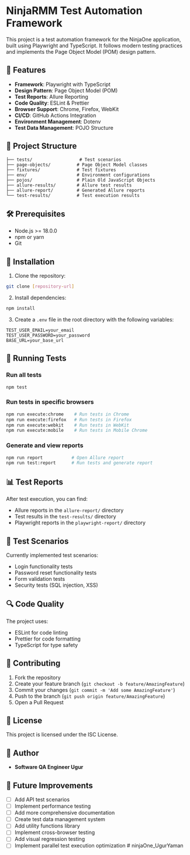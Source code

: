 # NinjaRMM Test Automation Framework

This project is a test automation framework for the NinjaOne application, built using Playwright and TypeScript. It follows modern testing practices and implements the Page Object Model (POM) design pattern.

## 🚀 Features

- **Framework**: Playwright with TypeScript
- **Design Pattern**: Page Object Model (POM)
- **Test Reports**: Allure Reporting
- **Code Quality**: ESLint & Prettier
- **Browser Support**: Chrome, Firefox, WebKit
- **CI/CD**: GitHub Actions Integration
- **Environment Management**: Dotenv
- **Test Data Management**: POJO Structure

## 📁 Project Structure

```
├── tests/                  # Test scenarios
├── page-objects/          # Page Object Model classes
├── fixtures/              # Test fixtures
├── env/                   # Environment configurations
├── pojos/                 # Plain Old JavaScript Objects
├── allure-results/        # Allure test results
├── allure-report/         # Generated Allure reports
└── test-results/          # Test execution results
```

## 🛠️ Prerequisites

- Node.js >= 18.0.0
- npm or yarn
- Git

## 🔧 Installation

1. Clone the repository:
```bash
git clone [repository-url]
```

2. Install dependencies:
```bash
npm install
```

3. Create a `.env` file in the root directory with the following variables:
```env
TEST_USER_EMAIL=your_email
TEST_USER_PASSWORD=your_password
BASE_URL=your_base_url
```

## 🚀 Running Tests

### Run all tests
```bash
npm test
```

### Run tests in specific browsers
```bash
npm run execute:chrome    # Run tests in Chrome
npm run execute:firefox   # Run tests in Firefox
npm run execute:webkit    # Run tests in WebKit
npm run execute:mobile    # Run tests in Mobile Chrome
```

### Generate and view reports
```bash
npm run report           # Open Allure report
npm run test:report      # Run tests and generate report
```

## 📊 Test Reports

After test execution, you can find:
- Allure reports in the `allure-report/` directory
- Test results in the `test-results/` directory
- Playwright reports in the `playwright-report/` directory

## 🧪 Test Scenarios

Currently implemented test scenarios:
- Login functionality tests
- Password reset functionality tests
- Form validation tests
- Security tests (SQL injection, XSS)

## 🔍 Code Quality

The project uses:
- ESLint for code linting
- Prettier for code formatting
- TypeScript for type safety

## 🤝 Contributing

1. Fork the repository
2. Create your feature branch (`git checkout -b feature/AmazingFeature`)
3. Commit your changes (`git commit -m 'Add some AmazingFeature'`)
4. Push to the branch (`git push origin feature/AmazingFeature`)
5. Open a Pull Request

## 📝 License

This project is licensed under the ISC License.

## 👥 Author

- **Software QA Engineer Ugur** 

## 🔄 Future Improvements

- [ ] Add API test scenarios
- [ ] Implement performance testing
- [ ] Add more comprehensive documentation
- [ ] Create test data management system
- [ ] Add utility functions library
- [ ] Implement cross-browser testing
- [ ] Add visual regression testing
- [ ] Implement parallel test execution optimization # ninjaOne_UgurYaman
